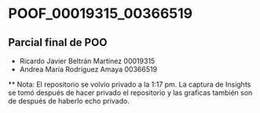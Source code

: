 # POOF_00019315_00366519
## Parcial final de POO
* Ricardo Javier Beltrán Martínez 00019315
* Andrea María Rodríguez Amaya 00366519

** Nota: El repositorio se volvio privado a la 1:17 pm. La captura de Insights se tomó después de hacer privado el repositorio y las graficas también son de después de haberlo echo privado. 

